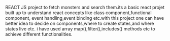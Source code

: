 REACT JS project to fetch monsters and search them.its a basic react projet built up to understand react concepts like class component,functional component,
event handling,event binding etc.with this project one can have better idea to decide on components,where to create states,and where states live etc. i have used array map(),filter(),includes() methods etc to achieve different functionalities.
